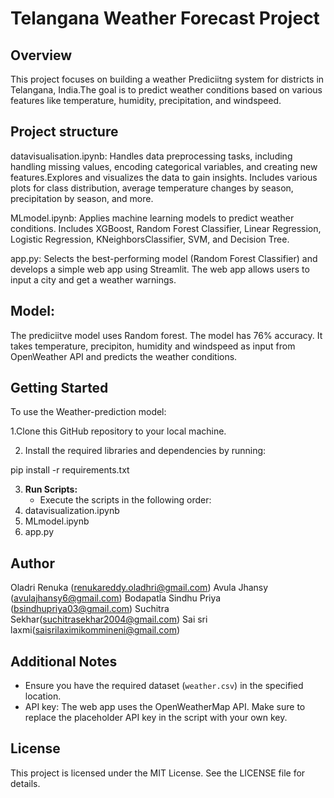 

# Telangana Weather Forecast Project

## Overview

This project focuses on building a weather Prediciitng system for districts in Telangana, India.The goal is to predict weather conditions based on various features like temperature, humidity, precipitation, and windspeed.

## Project structure
datavisualisation.ipynb: Handles data preprocessing tasks, including handling missing values, encoding categorical variables, and creating new features.Explores and visualizes the data to gain insights. Includes various plots for class distribution, average temperature changes by season, precipitation by season, and more.

MLmodel.ipynb: Applies machine learning models to predict weather conditions. Includes XGBoost, Random Forest Classifier, Linear Regression, Logistic Regression, KNeighborsClassifier, SVM, and Decision Tree.

app.py: Selects the best-performing model (Random Forest Classifier) and develops a simple web app using Streamlit. The web app allows users to input a city and get a weather warnings.


## Model:
  The prediciitve model uses Random forest. The model has 76% accuracy. It takes temperature, precipiton, humidity and windspeed as input from OpenWeather API and predicts the weather conditions. 

## Getting Started
To use the Weather-prediction model:

1.Clone this GitHub repository to your local machine.

2. Install the required libraries and dependencies by running:

pip install -r requirements.txt

3. **Run Scripts:**
   - Execute the scripts in the following order:
1. datavisualization.ipynb
2. MLmodel.ipynb
3. app.py



## Author
Oladri Renuka (renukareddy.oladhri@gmail.com) Avula Jhansy (avulajhansy6@gmail.com) Bodapatla Sindhu Priya (bsindhupriya03@gmail.com) Suchitra Sekhar(suchitrasekhar2004@gmail.com) Sai sri laxmi(saisrilaximikommineni@gmail.com)

## Additional Notes

- Ensure you have the required dataset (`weather.csv`) in the specified location.
- API key: The web app uses the OpenWeatherMap API. Make sure to replace the placeholder API key in the script with your own key.

## License
This project is licensed under the MIT License. See the LICENSE file for details.
